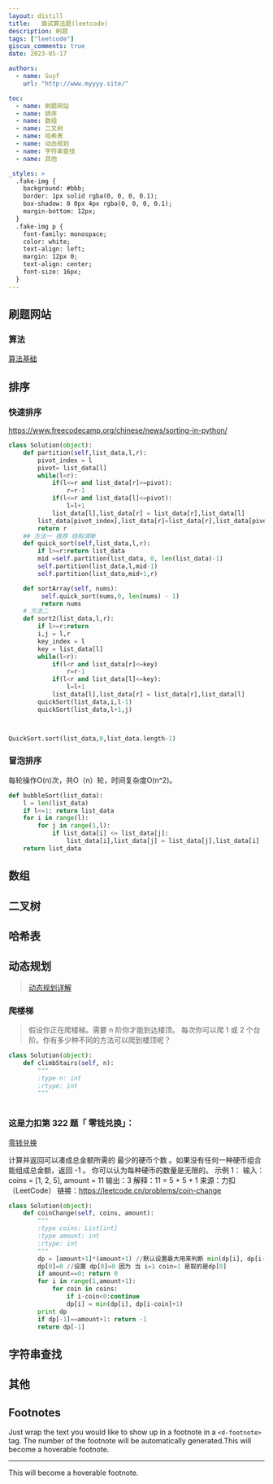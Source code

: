 ```yaml
---
layout: distill
title:   面试算法题(leetcode)
description: 刷题
tags: ["leetcode"]
giscus_comments: true
date: 2023-05-17

authors:
  - name: Suyf
    url: "http://www.myyyy.site/"

toc:
  - name: 刷题网站
  - name: 排序
  - name: 数组
  - name: 二叉树
  - name: 哈希表
  - name: 动态规划
  - name: 字符串查找
  - name: 其他

_styles: >
  .fake-img {
    background: #bbb;
    border: 1px solid rgba(0, 0, 0, 0.1);
    box-shadow: 0 0px 4px rgba(0, 0, 0, 0.1);
    margin-bottom: 12px;
  }
  .fake-img p {
    font-family: monospace;
    color: white;
    text-align: left;
    margin: 12px 0;
    text-align: center;
    font-size: 16px;
  }
---
```


## 刷题网站
### 算法
[算法基础](https://oi-wiki.org/basic/quick-sort/)

## 排序

### 快速排序
https://www.freecodecamp.org/chinese/news/sorting-in-python/
```python
class Solution(object):
    def partition(self,list_data,l,r):
        pivot_index = l
        pivot= list_data[l]
        while(l<r):
            if(l<=r and list_data[r]>=pivot):
                r=r-1
            if(l<=r and list_data[l]<=pivot):
                l=l+1
            list_data[l],list_data[r] = list_data[r],list_data[l]
        list_data[pivot_index],list_data[r]=list_data[r],list_data[pivot_index]
        return r
    ## 方法一 推荐 结构清晰
    def quick_sort(self,list_data,l,r):
        if l>=r:return list_data
        mid =self.partition(list_data, 0, len(list_data)-1)
        self.partition(list_data,l,mid-1)
        self.partition(list_data,mid+1,r)

    def sortArray(self, nums):
         self.quick_sort(nums,0, len(nums) - 1)
         return nums
    # 方法二 
    def sort2(list_data,l,r):
        if l>=r:return
        i,j = l,r
        key_index = l
        key = list_data[l]
        while(l<r):
            if(l<r and list_data[r]<=key)
                r=r-1
            if(l<r and list_data[l]<=key):
                l=l+1
            list_data[l],list_data[r] = list_data[r],list_data[l]
        quickSort(list_data,i,l-1)
        quickSort(list_data,l+1,j)



QuickSort.sort(list_data,0,list_data.length-1)

```

### 冒泡排序
每轮操作O(n)次，共O（n）轮，时间复杂度O(n^2)。
```python
def bubbleSort(list_data):
    l = len(list_data)
    if l<=1: return list_data
    for i in range(l):
        for j in range(1,l):
            if list_data[i] <= list_data[j]:
                list_data[i],list_data[j] = list_data[j],list_data[i]
    return list_data
```

## 数组

## 二叉树

## 哈希表

## 动态规划


> [动态规划详解](https://mp.weixin.qq.com/s/1V3aHVonWBEXlNUvK3S28w)

### 爬楼梯
> 假设你正在爬楼梯。需要 n 阶你才能到达楼顶。
> 每次你可以爬 1 或 2 个台阶。你有多少种不同的方法可以爬到楼顶呢？

```python
class Solution(object):
    def climbStairs(self, n):
        """
        :type n: int
        :rtype: int
        """
        
```

### 这是力扣第 322 题「 零钱兑换」：
[零钱兑换](https://leetcode.cn/problems/coin-change/)

计算并返回可以凑成总金额所需的 最少的硬币个数 。如果没有任何一种硬币组合能组成总金额，返回 -1 。
你可以认为每种硬币的数量是无限的。
示例 1：
输入：coins = [1, 2, 5], amount = 11
输出：3 
解释：11 = 5 + 5 + 1
来源：力扣（LeetCode）
链接：https://leetcode.cn/problems/coin-change

``` python
class Solution(object):
    def coinChange(self, coins, amount):
        """
        :type coins: List[int]
        :type amount: int
        :rtype: int
        """
        dp = [amount+1]*(amount+1) //默认设置最大用来判断 min(dp[i], dp[i-coin]+1)
        dp[0]=0 //设置 dp[0]=0 因为 当 i=1 coin=1 是取的是dp[0]
        if amount==0: return 0
        for i in range(1,amount+1):
            for coin in coins:
                if i-coin<0:continue
                dp[i] = min(dp[i], dp[i-coin]+1)
        print dp
        if dp[-1]==amount+1: return -1
        return dp[-1]

```


## 字符串查找

## 其他

## Footnotes

Just wrap the text you would like to show up in a footnote in a `<d-footnote>` tag.
The number of the footnote will be automatically generated.<d-footnote>This will become a hoverable footnote.</d-footnote>

***

<d-footnote>This will become a hoverable footnote.</d-footnote>